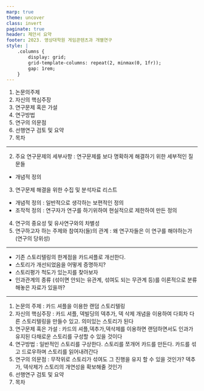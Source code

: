 ```yaml
---
marp: true
theme: uncover
class: invert
paginate: true
header: 제안서 요약
footer: 2023. 영상대학원 게임콘텐츠과 개별연구
style: |
    .columns {
        display: grid;
        grid-template-columns: repeat(2, minmax(0, 1fr));
        gap: 1rem;
    }
---
```


1. 논문의주제
2. 자신의 핵심주장
3. 연구문제 혹은 가설
4. 연구방법
5. 연구의 의문점
6. 선행연구 검토 및 요약
7. 목차

---

2. 주요 연구문제의 세부사항 : 연구문제를 보다 명확하게 해결하기 위한 세부적인 질문들
 - 개념적 정의
3. 연구문제 해결을 위한 수집 및 분석자료 리스트
 - 개념적 정의 : 일반적으로 생각하는 보편적인 정의
 - 조작적 정의 : 연구자가 연구를 하기위하여 현실적으로 제한하여 만든 정의
4. 연구의 중요성 및 유사연구와의 차별성
5. 연구하고자 하는 주제와 참여자(들)의 관계 : 왜 연구자들은 이 연구를 해야하는가 (연구의 당위성)

---

* 기존 스토리텔링의 한계점을 카드셔플로 개선한다.
* 스토리가 개선되었음을 어떻게 증명하지?
* 스토리평가 척도가 있는지를 찾아보자
* 인과관계의 종류 (섞이면 안되는 유관계, 섞여도 되는 무관계 등)를 이론적으로 분류 해놓은 자료가 있을까?

---

1. 논문의 주제 : 카드 셔플을 이용한 랜덤 스토리텔링
2. 자신의 핵심주장 : 카드 셔플, 덱빌딩의 덱추가, 덱 삭제 개념을 이용하여 다회차 다른 스토리텔링을 만들수 있고. 의미있는 스토리가 된다
3. 연구문제 혹은 가설 : 카드의 셔플,덱추가,덱삭제를 이용하면 랜덤하면서도 인과가 유지된 다채로운 스토리를 구성할 수 있을 것이다
4. 연구방법 : 일반적인 스토리를 구상한다. 스토리를 쪼개어 카드를 만든다. 카드를 섞고 드로우하며 스토리를 읽어내려간다
5. 연구의 의문점 : 무작위로 스토리가 섞여도 그 진행을 유지 할 수 있을 것인가? 덱추가, 덱삭제가 스토리의 개연성을 확보해줄 것인가
6. 선행연구 검토 및 요약
7. 목차